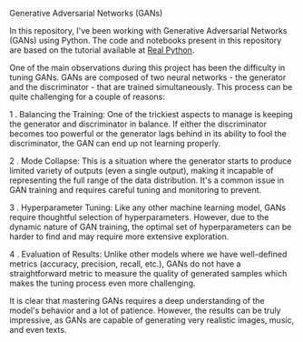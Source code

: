 Generative Adversarial Networks (GANs)

In this repository, I've been working with Generative Adversarial Networks (GANs) using Python. The code and notebooks present in this repository are based on the tutorial available at [Real Python](https://realpython.com/generative-adversarial-networks/).

One of the main observations during this project has been the difficulty in tuning GANs. GANs are composed of two neural networks - the generator and the discriminator - that are trained simultaneously. This process can be quite challenging for a couple of reasons:

1 . Balancing the Training: One of the trickiest aspects to manage is keeping the generator and discriminator in balance. If either the discriminator becomes too powerful or the generator lags behind in its ability to fool the discriminator, the GAN can end up not learning properly.

2 . Mode Collapse: This is a situation where the generator starts to produce limited variety of outputs (even a single output), making it incapable of representing the full range of the data distribution. It's a common issue in GAN training and requires careful tuning and monitoring to prevent.

3 . Hyperparameter Tuning: Like any other machine learning model, GANs require thoughtful selection of hyperparameters. However, due to the dynamic nature of GAN training, the optimal set of hyperparameters can be harder to find and may require more extensive exploration.

4 . Evaluation of Results: Unlike other models where we have well-defined metrics (accuracy, precision, recall, etc.), GANs do not have a straightforward metric to measure the quality of generated samples which makes the tuning process even more challenging.

It is clear that mastering GANs requires a deep understanding of the model's behavior and a lot of patience. However, the results can be truly impressive, as GANs are capable of generating very realistic images, music, and even texts.

